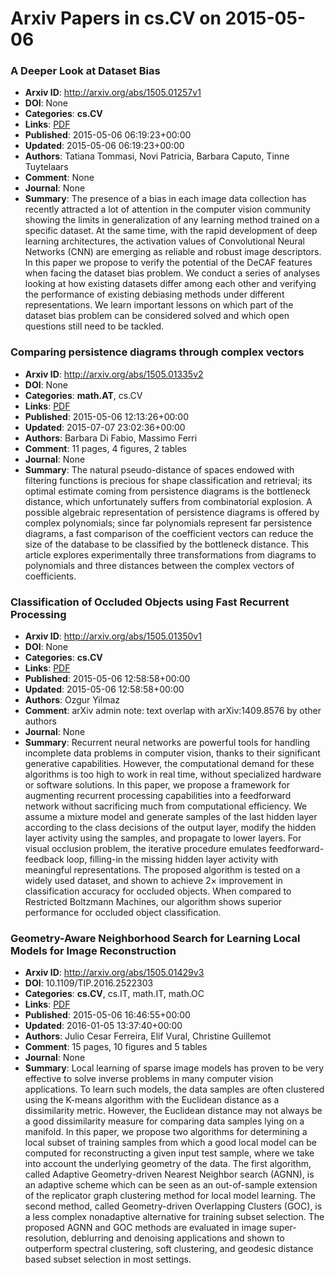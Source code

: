 # Arxiv Papers in cs.CV on 2015-05-06
### A Deeper Look at Dataset Bias
- **Arxiv ID**: http://arxiv.org/abs/1505.01257v1
- **DOI**: None
- **Categories**: **cs.CV**
- **Links**: [PDF](http://arxiv.org/pdf/1505.01257v1)
- **Published**: 2015-05-06 06:19:23+00:00
- **Updated**: 2015-05-06 06:19:23+00:00
- **Authors**: Tatiana Tommasi, Novi Patricia, Barbara Caputo, Tinne Tuytelaars
- **Comment**: None
- **Journal**: None
- **Summary**: The presence of a bias in each image data collection has recently attracted a lot of attention in the computer vision community showing the limits in generalization of any learning method trained on a specific dataset. At the same time, with the rapid development of deep learning architectures, the activation values of Convolutional Neural Networks (CNN) are emerging as reliable and robust image descriptors. In this paper we propose to verify the potential of the DeCAF features when facing the dataset bias problem. We conduct a series of analyses looking at how existing datasets differ among each other and verifying the performance of existing debiasing methods under different representations. We learn important lessons on which part of the dataset bias problem can be considered solved and which open questions still need to be tackled.



### Comparing persistence diagrams through complex vectors
- **Arxiv ID**: http://arxiv.org/abs/1505.01335v2
- **DOI**: None
- **Categories**: **math.AT**, cs.CV
- **Links**: [PDF](http://arxiv.org/pdf/1505.01335v2)
- **Published**: 2015-05-06 12:13:26+00:00
- **Updated**: 2015-07-07 23:02:36+00:00
- **Authors**: Barbara Di Fabio, Massimo Ferri
- **Comment**: 11 pages, 4 figures, 2 tables
- **Journal**: None
- **Summary**: The natural pseudo-distance of spaces endowed with filtering functions is precious for shape classification and retrieval; its optimal estimate coming from persistence diagrams is the bottleneck distance, which unfortunately suffers from combinatorial explosion. A possible algebraic representation of persistence diagrams is offered by complex polynomials; since far polynomials represent far persistence diagrams, a fast comparison of the coefficient vectors can reduce the size of the database to be classified by the bottleneck distance. This article explores experimentally three transformations from diagrams to polynomials and three distances between the complex vectors of coefficients.



### Classification of Occluded Objects using Fast Recurrent Processing
- **Arxiv ID**: http://arxiv.org/abs/1505.01350v1
- **DOI**: None
- **Categories**: **cs.CV**
- **Links**: [PDF](http://arxiv.org/pdf/1505.01350v1)
- **Published**: 2015-05-06 12:58:58+00:00
- **Updated**: 2015-05-06 12:58:58+00:00
- **Authors**: Ozgur Yilmaz
- **Comment**: arXiv admin note: text overlap with arXiv:1409.8576 by other authors
- **Journal**: None
- **Summary**: Recurrent neural networks are powerful tools for handling incomplete data problems in computer vision, thanks to their significant generative capabilities. However, the computational demand for these algorithms is too high to work in real time, without specialized hardware or software solutions. In this paper, we propose a framework for augmenting recurrent processing capabilities into a feedforward network without sacrificing much from computational efficiency. We assume a mixture model and generate samples of the last hidden layer according to the class decisions of the output layer, modify the hidden layer activity using the samples, and propagate to lower layers. For visual occlusion problem, the iterative procedure emulates feedforward-feedback loop, filling-in the missing hidden layer activity with meaningful representations. The proposed algorithm is tested on a widely used dataset, and shown to achieve 2$\times$ improvement in classification accuracy for occluded objects. When compared to Restricted Boltzmann Machines, our algorithm shows superior performance for occluded object classification.



### Geometry-Aware Neighborhood Search for Learning Local Models for Image Reconstruction
- **Arxiv ID**: http://arxiv.org/abs/1505.01429v3
- **DOI**: 10.1109/TIP.2016.2522303
- **Categories**: **cs.CV**, cs.IT, math.IT, math.OC
- **Links**: [PDF](http://arxiv.org/pdf/1505.01429v3)
- **Published**: 2015-05-06 16:46:55+00:00
- **Updated**: 2016-01-05 13:37:40+00:00
- **Authors**: Julio Cesar Ferreira, Elif Vural, Christine Guillemot
- **Comment**: 15 pages, 10 figures and 5 tables
- **Journal**: None
- **Summary**: Local learning of sparse image models has proven to be very effective to solve inverse problems in many computer vision applications. To learn such models, the data samples are often clustered using the K-means algorithm with the Euclidean distance as a dissimilarity metric. However, the Euclidean distance may not always be a good dissimilarity measure for comparing data samples lying on a manifold. In this paper, we propose two algorithms for determining a local subset of training samples from which a good local model can be computed for reconstructing a given input test sample, where we take into account the underlying geometry of the data. The first algorithm, called Adaptive Geometry-driven Nearest Neighbor search (AGNN), is an adaptive scheme which can be seen as an out-of-sample extension of the replicator graph clustering method for local model learning. The second method, called Geometry-driven Overlapping Clusters (GOC), is a less complex nonadaptive alternative for training subset selection. The proposed AGNN and GOC methods are evaluated in image super-resolution, deblurring and denoising applications and shown to outperform spectral clustering, soft clustering, and geodesic distance based subset selection in most settings.



